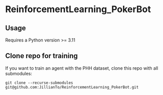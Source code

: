 # ReinforcementLearning_PokerBot

## Usage
Requires a Python version >= 3.11

## Clone repo for training

If you want to train an agent with the PHH dataset, clone this repo with all submodules:

```
git clone --recurse-submodules git@github.com:JillianTo/ReinforcementLearning_PokerBot.git
```
